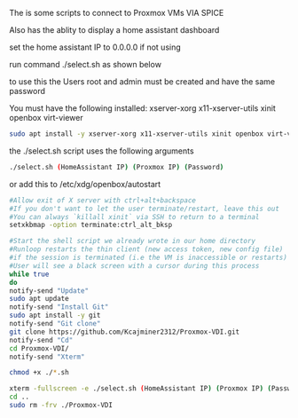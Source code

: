 The is some scripts to connect to Proxmox VMs VIA SPICE

Also has the ablity to display a home assistant dashboard

set the home assistant IP to 0.0.0.0 if not using

run command ./select.sh as shown below

to use this the Users root and admin must be created and have the same password

You must have the following installed: xserver-xorg x11-xserver-utils xinit openbox virt-viewer
```bash
sudo apt install -y xserver-xorg x11-xserver-utils xinit openbox virt-viewer
```
the ./select.sh script uses the following arguments
```bash
./select.sh (HomeAssistant IP) (Proxmox IP) (Password)
```

or add this to /etc/xdg/openbox/autostart
```bash
#Allow exit of X server with ctrl+alt+backspace
#If you don't want to let the user terminate/restart, leave this out
#You can always `killall xinit` via SSH to return to a terminal
setxkbmap -option terminate:ctrl_alt_bksp

#Start the shell script we already wrote in our home directory
#Runloop restarts the thin client (new access token, new config file)
#if the session is terminated (i.e the VM is inaccessible or restarts)
#User will see a black screen with a cursor during this process
while true
do
notify-send "Update"
sudo apt update
notify-send "Install Git"
sudo apt install -y git
notify-send "Git clone"
git clone https://github.com/Kcajminer2312/Proxmox-VDI.git
notify-send "Cd"
cd Proxmox-VDI/
notify-send "Xterm"

chmod +x ./*.sh

xterm -fullscreen -e ./select.sh (HomeAssistant IP) (Proxmox IP) (Password)
cd ..
sudo rm -frv ./Proxmox-VDI
```
